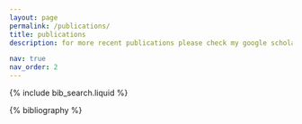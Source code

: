 ```yaml
---
layout: page
permalink: /publications/
title: publications
description: for more recent publications please check my google scholar.

nav: true
nav_order: 2
---
```


<!-- _pages/publications.md -->

<!-- Bibsearch Feature -->

{% include bib_search.liquid %}

<div class="publications">

{% bibliography %}

</div>
